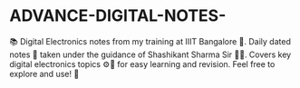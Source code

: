 # ADVANCE-DIGITAL-NOTES-
📚 Digital Electronics notes from my training at IIIT Bangalore 🏫. Daily dated notes 📅 taken under the guidance of Shashikant Sharma Sir 👨‍🏫. Covers key digital electronics topics ⚙️🔢 for easy learning and revision. Feel free to explore and use! 🚀
